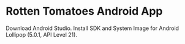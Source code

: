 # Rotten Tomatoes Android App

Download Android Studio.
Install SDK and System Image for Android Lollipop (5.0.1, API Level 21).

